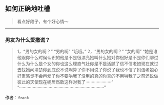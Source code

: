 ## 如何正确地吐槽

> 看点好段子，有个好心情～


 
---

### 男友为什么爱撒谎？

> 1，“男的女的啊？”
> “男的啊"
> "哦哦。”
> 2，“男的女的啊？”
> “女的啊”
> “她是谁他跟你什么时候认识的他是不是很漂亮她叫什么她对你很好是不是你们聊过什么为什么是个女的你也这么理直气壮你是不是活腻了信不信老娘现在就过去找她问清楚你到底说不说啊算了你不用说了你说了我也不信了妈蛋老娘心好累感觉不会再爱了你不要哄我了没用的真的你真的不用哄我了之前还说做彼此的天使现在呢居然敢这样对我了·····················”
> “·····································································”


作者：`frank`